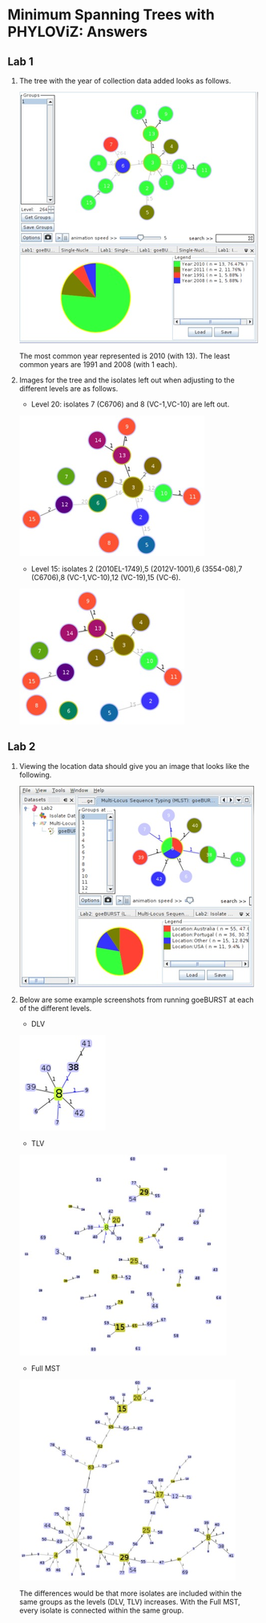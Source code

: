Minimum Spanning Trees with PHYLOViZ: Answers
=============================================

Lab 1
-----

1. The tree with the year of collection data added looks as follows.

    ![mst year](images/lab1-year.jpg)

    The most common year represented is 2010 (with 13).  The least common years are 1991 and 2008 (with 1 each).

2. Images for the tree and the isolates left out when adjusting to the different levels are as follows.

    * Level 20:  isolates 7 (C6706) and 8 (VC-1,VC-10) are left out.

    ![level 20](images/lab1-20.jpg)

    * Level 15:  isolates 2 (2010EL-1749),5 (2012V-1001),6 (3554-08),7 (C6706),8 (VC-1,VC-10),12 (VC-19),15 (VC-6).

    ![level 15](images/lab1-15.jpg)

Lab 2
-----

1. Viewing the location data should give you an image that looks like the following.

    ![mlst location](images/lab2-location.jpg)

2. Below are some example screenshots from running goeBURST at each of the different levels.

    * DLV

    ![dlv](images/lab2-level2.jpg)

    * TLV

    ![tlv](images/lab2-level3.jpg)

    * Full MST

    ![full mst](images/lab2-full-mlst.jpg)

    The differences would be that more isolates are included within the same groups as the levels (DLV, TLV) increases.  With the Full MST, every isolate is connected within the same group.
